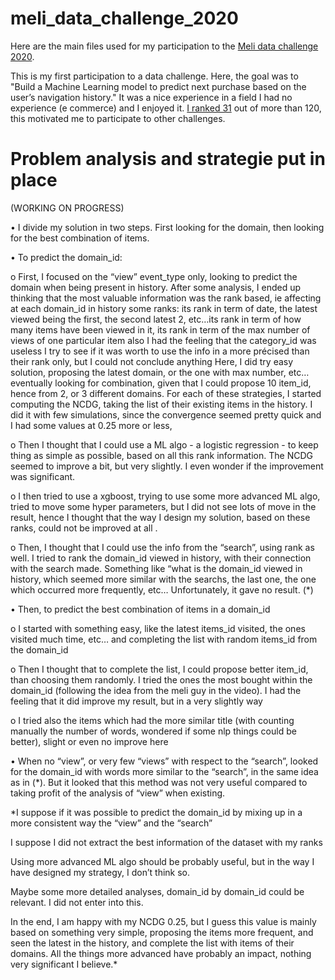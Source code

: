 # meli_data_challenge_2020

Here are the main files used for my participation to the [Meli data challenge 2020](https://ml-challenge.mercadolibre.com/). 

This is my first participation to a data challenge.  Here, the goal was to "Build a Machine Learning model to predict next purchase based on the user’s navigation history." It was a nice experience in a field I had no experience (e commerce) and I enjoyed it. [I ranked 31](https://ml-challenge.mercadolibre.com/final_results)  out of more than 120, this motivated me to participate to other challenges. 

# Problem analysis and strategie put in place

(WORKING ON PROGRESS)

•	I divide my solution in two steps. First looking for the domain, then looking for the best combination of items. 

•	To predict the domain_id:

  o	First, I focused on the “view” event_type only, looking to predict the domain when being present in history. After some analysis, I ended up thinking that the most valuable information was the rank based, ie affecting at each domain_id in history some ranks:
    	its rank in term of date, the latest viewed being the first, the second latest 2, etc…its rank in term of how many items have been viewed in it, its rank in term of the    max number of views of one particular item also 
      I had the feeling that the category_id was useless 
      I try to see if it was worth to use the info in a more précised than their rank only, but I could not conclude anything 
      Here, I did try easy solution, proposing the latest domain, or the one with max number, etc… eventually looking for combination, given that I could propose 10 item_id, hence from 2, or 3 different domains. For each of these strategies, I started computing the NCDG, taking the list of their existing items in the history. I did it with few simulations, since the convergence seemed pretty quick and I had some values at 0.25 more or less, 

  o	Then I thought that I could use a ML algo - a logistic regression - to keep thing as simple as possible, based on all this rank information. The NCDG seemed to improve a bit, but very slightly. I even wonder if the improvement was significant.

  o	I then tried to use a xgboost, trying to use some more advanced ML algo, tried to move some hyper parameters, but I did not see lots of move in the result, hence I thought that the way I design my solution, based on these ranks, could not be improved at all .

  o	Then, I thought that I could use the info from the “search”, using rank as well. I tried to rank the domain_id viewed in history, with their connection with the search made. Something like “what is the domain_id viewed in history, which seemed more similar with the searchs, the last one, the one which occurred more frequently, etc… Unfortunately, it gave no result. (*)

•	Then, to predict the best combination of items in a domain_id

  o	I started with something easy, like the latest items_id visited, the ones visited much time, etc… and completing the list with random items_id from the domain_id 

  o	Then I thought that to complete the list, I could propose better item_id, than choosing them randomly. I tried the ones the most bought within the domain_id (following the idea from the meli guy in the video). I had the feeling that it did improve my result, but in a very slightly way 

  o	I tried also the items which had the more similar title (with counting manually the number of words, wondered if some nlp things could be better), slight or even no improve here

•	When no “view”, or very few “views” with respect to the “search”, looked for the domain_id with words more similar to the “search”, in the same idea as in (*). But it looked that this method was not very useful compared to taking profit of the analysis of “view” when existing. 

*I suppose if it was possible to predict the domain_id by mixing up in a more consistent way the “view” and the “search” 

I suppose I did not extract the best information of the dataset with my ranks 

Using more advanced ML algo should be probably useful, but in the way I have designed my strategy, I don’t think so. 

Maybe some more detailed analyses, domain_id by domain_id could be relevant. I did not enter into this. 

In the end, I am happy with my NCDG 0.25, but I guess this value is mainly based on something very simple, proposing the items more frequent, and seen the latest in the history, and complete the list with items of their domains. All the things more advanced have probably an impact, nothing very significant I believe.*
